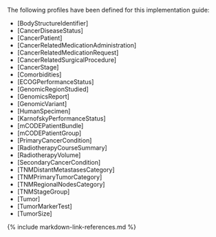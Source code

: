 The following profiles have been defined for this implementation guide:

* [BodyStructureIdentifier]
* [CancerDiseaseStatus]
* [CancerPatient]
* [CancerRelatedMedicationAdministration]
* [CancerRelatedMedicationRequest]
* [CancerRelatedSurgicalProcedure]
* [CancerStage]
* [Comorbidities]
* [ECOGPerformanceStatus]
* [GenomicRegionStudied]
* [GenomicsReport]
* [GenomicVariant]
* [HumanSpecimen]
* [KarnofskyPerformanceStatus]
* [mCODEPatientBundle]
* [mCODEPatientGroup]
* [PrimaryCancerCondition]
* [RadiotherapyCourseSummary]
* [RadiotherapyVolume]
* [SecondaryCancerCondition]
* [TNMDistantMetastasesCategory]
* [TNMPrimaryTumorCategory]
* [TNMRegionalNodesCategory]
* [TNMStageGroup]
* [Tumor]
* [TumorMarkerTest]
* [TumorSize]

{% include markdown-link-references.md %}
